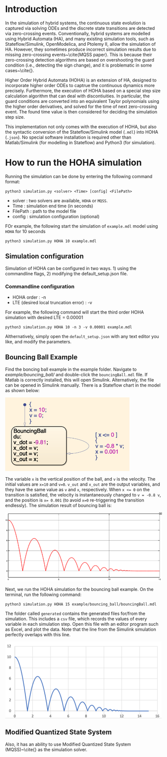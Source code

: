 # Introduction

In the simulation of hybrid systems, the continuous state evolution is captured via solving ODEs and the discrete state transitions are detected via zero-crossing events. Conventionally, hybrid systems are modelled using Hybrid Automata (HA), and many existing simulation tools, such as Stateflow/Simulink, OpenModelica, and Ptolemy II, allow the simulation of HA. However, 
they sometimes produce incorrect simulation results due to missing zero-crossing events~\cite{MQSS paper}. This is because their zero-crossing detection algorithms are based on overshooting the guard condition (i.e., detecting the sign change), and it is problematic in some cases~\cite{}.

Higher Order Hybrid Automata (HOHA) is an extension of HA, designed to incorporate higher order ODEs to captrue the continuous dynamics more precisely. Furthermore, the execution of HOHA based on a special step size calculation algorithm that can deal with discontiuities. In particular, the guard conditions are converted into an equivalent Taylor polynomials using the higher order derivatives, and solved for the time of next zero-crossing event. The found time value is then considered for deciding the simulation step size. 

This implementation not only comes with the execution of HOHA, but also the syntactic conversion of the Stateflow/Simulink model (`.mdl`) into HOHA (`.json`). No special software installation is required other than Matlab/Simulink (for modelling in Stateflow) and Python3 (for simulation). 

# How to run the HOHA simulation

Running the simulation can be done by entering the following command format:

```
python3 simulation.py <solver> <Time> [config] <FilePath>
```

* solver : two solvers are available, `HOHA` or `MQSS`.
* Time : simulation end time (in seconds)
* FilePath : path to the model file
* config : simulation configuration (optional)

FOr example, the following start the simulation of `example.mdl` model using `HOHA` for 10 seconds 
```
python3 simulation.py HOHA 10 example.mdl
```

## Simulation configuration

Simulation of HOHA can be configured in two ways. 1) using the commandline flags, 2) modifying the default_setup.json file. 

### Commandline configuration

- HOHA order : -n <value>
- LTE (desired local truncation error) : -v <value>

For example, the following command will start the third order HOHA simulation with desired LTE = 0.00001
```
python3 simulation.py HOHA 10 -n 3 -v 0.00001 example.mdl
```

Althernatively, simply open the `default_setup.json` with any text editor you like, and modify the parameters.

## Bouncing Ball Example

Find the boncing ball example in the example folder. Navigate to *example/bouncing_ball/* and double-click the `bouncingBall.mdl` file. If Matlab is correctly installed, this will open Simulink. Alternatively, the file can be opened in Simulink manually. There is a Stateflow chart in the model as shown below:

<img src="images/bouncing_ball.png" width=400>

The variable `x` is the vertical position of the ball, and `v` is the velocity. The initial values are `x=10` and `v=0`.  `v_out` and `x_out` are the output variables, and they have the same value as `v` and `x`, respectively. When `x <= 0` on the transition is satisfied, the velocity is instantaneously changed to `v = -0.8 v`, and the position is `x= 0.001` (to avoid `x=0` re-triggering the transition endlessly). The simulation result of bouncing ball is:

<img src="images/bouncing_ball_result.png" width=700>

Next, we run the HOHA simulation for the bouncing ball example. On the terminal, run the following command:
```
python3 simulation.py HOHA 15 example/bouncing_ball/bouncingBall.mdl
```

The folder called `generated` contains the generated files for/from the simulation. This includes a `csv` file, which records the values of every variable in each simulation step. Open this file with an editor program such as Excel, and plot the data.
Note that the line from the Simulink simulation perfectly overlaps with this line.

<img src="images/HOHA_bouncing_ball.png" width=700>


## Modified Quantized State System

Also, it has an ability to use Modified Quantized State System (MQSS)~\cite{} as the simulation solver. 


